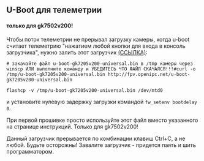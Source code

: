 ## U-Boot для телеметрии
#### только для gk7502v200!

Чтобы поток телеметрии не прерывал загрузку камеры, когда u-boot считает телеметрию "нажатием любой кнопки для входа в консоль загрузчика", нужно залить этот загрузчик
 [(ССЫЛКА)](https://github.com/OpenIPC/sandbox-fpv/raw/master/gk7205v200/u-boot-gk7205v200-universal.bin):
```
# закачайте файл u-boot-gk7205v200-universal.bin в /tmp камеры через winscp ИЛИ выполните команду и УБЕДИТЕСЬ ЧТО ФАЙЛ СКАЧАЛСЯ!!!#curl -o /tmp/u-boot-gk7205v200-universal.bin http://fpv.openipc.net/u-boot-gk7205v200-universal.bin

flashcp -v /tmp/u-boot-gk7205v200-universal.bin /dev/mtd0
```
и установите нулевую задержку загрузки командой `fw_setenv bootdelay 0`.

При первой прошивке просто используйте этот файл вместо указанного на странице инструкций. Только для gk7502v200!

Данный загрузчик прерывается по комбинации клавиш Ctrl+C, а не любой. Будьте осторожны! Завалите загрузчик - придется паять и шить программатором.
